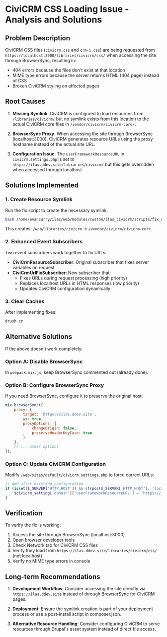 # CiviCRM CSS Loading Issue - Analysis and Solutions

## Problem Description

CiviCRM CSS files (`civicrm.css` and `crm-i.css`) are being requested from `https://localhost:3000/libraries/civicrm/css/` when accessing the site through BrowserSync, resulting in:
- 404 errors because the files don't exist at that location
- MIME type errors because the server returns HTML (404 page) instead of CSS
- Broken CiviCRM styling on affected pages

## Root Causes

1. **Missing Symlink**: CiviCRM is configured to load resources from `/libraries/civicrm/` but no symlink exists from this location to the actual CiviCRM core files in `/vendor/civicrm/civicrm-core/`.

2. **BrowserSync Proxy**: When accessing the site through BrowserSync (localhost:3000), CiviCRM generates resource URLs using the proxy hostname instead of the actual site URL.

3. **Configuration Issue**: The `userFrameworkResourceURL` in `civicrm.settings.php` is set to `https://ilas.ddev.site/libraries/civicrm/` but this gets overridden when accessed through localhost.

## Solutions Implemented

### 1. Create Resource Symlink
Run the fix script to create the necessary symlink:
```bash
bash /home/evancurry/ilas/web/modules/custom/ilas_civicrm/scripts/fix_civicrm_resources.sh
```

This creates: `/web/libraries/civicrm` → `/vendor/civicrm/civicrm-core`

### 2. Enhanced Event Subscribers
Two event subscribers work together to fix URLs:

- **CiviCrmResourceSubscriber**: Original subscriber that fixes server variables on request
- **CiviCrmUrlFixSubscriber**: New subscriber that:
  - Fixes URLs during request processing (high priority)
  - Replaces localhost URLs in HTML responses (low priority)
  - Updates CiviCRM configuration dynamically

### 3. Clear Caches
After implementing fixes:
```bash
drush cr
```

## Alternative Solutions

If the above doesn't work completely:

### Option A: Disable BrowserSync
In `webpack.mix.js`, keep BrowserSync commented out (already done).

### Option B: Configure BrowserSync Proxy
If you need BrowserSync, configure it to preserve the original host:
```javascript
mix.browserSync({
    proxy: {
        target: 'https://ilas.ddev.site',
        ws: true,
        proxyOptions: {
            changeOrigin: false,
            preserveHeaderKeyCase: true
        }
    },
    // ... other options
});
```

### Option C: Update CiviCRM Configuration
Modify `/web/sites/default/civicrm.settings.php` to force correct URLs:
```php
// Add after existing configuration
if (isset($_SERVER['HTTP_HOST']) && strpos($_SERVER['HTTP_HOST'], 'localhost') !== FALSE) {
    $civicrm_setting['domain']['userFrameworkResourceURL'] = 'https://ilas.ddev.site/libraries/civicrm/';
}
```

## Verification

To verify the fix is working:

1. Access the site through BrowserSync (localhost:3000)
2. Open browser developer tools
3. Check Network tab for CiviCRM CSS files
4. Verify they load from `https://ilas.ddev.site/libraries/civicrm/css/` (not localhost)
5. Verify no MIME type errors in console

## Long-term Recommendations

1. **Development Workflow**: Consider accessing the site directly via `https://ilas.ddev.site` instead of through BrowserSync for CiviCRM pages.

2. **Deployment**: Ensure the symlink creation is part of your deployment process or use a post-install script in composer.json.

3. **Alternative Resource Handling**: Consider configuring CiviCRM to serve resources through Drupal's asset system instead of direct file access.